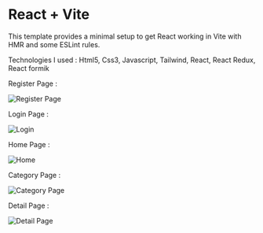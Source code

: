 # React + Vite

This template provides a minimal setup to get React working in Vite with HMR and some ESLint rules.

Technologies I used : Html5, Css3, Javascript, Tailwind, React, React Redux, React formik


Register Page :

![Register Page](https://github.com/ArdicMehmet/Fg8Lr-with-JS/assets/48796920/e877df78-81e6-4038-9b20-9438bb04c518)

Login Page :

![Login](https://github.com/ArdicMehmet/Fg8Lr-with-JS/assets/48796920/2af7567b-d3bc-47b5-ac1e-46a030470032)

Home Page :

![Home](https://github.com/ArdicMehmet/Fg8Lr-with-JS/assets/48796920/87a5f788-76b6-4399-8f5a-933b8e092633)

Category Page : 

![Category Page](https://github.com/ArdicMehmet/Fg8Lr-with-JS/assets/48796920/2ae43ddf-a76a-4cc7-9666-240fdab5d53b)

Detail Page : 

![Detail Page](https://github.com/ArdicMehmet/Fg8Lr-with-JS/assets/48796920/6d832959-2c7e-4560-b1f7-060d7357478e)



